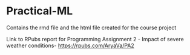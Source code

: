 # Practical-ML
Contains the rmd file and the html file created for the course project

Link to RPubs report for Programming Assignment 2 - Impact of severe weather conditions-  https://rpubs.com/AryaVa/PA2

